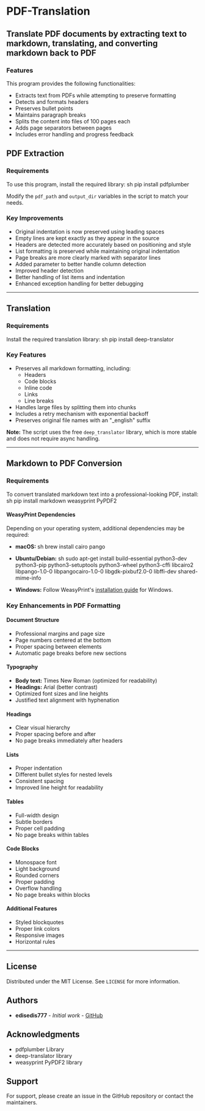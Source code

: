# PDF-Translation

## Translate PDF documents by extracting text to markdown, translating, and converting markdown back to PDF

### Features
This program provides the following functionalities:

- Extracts text from PDFs while attempting to preserve formatting
- Detects and formats headers
- Preserves bullet points
- Maintains paragraph breaks
- Splits the content into files of 100 pages each
- Adds page separators between pages
- Includes error handling and progress feedback

## **PDF Extraction**
### **Requirements**
To use this program, install the required library:
sh
pip install pdfplumber

Modify the `pdf_path` and `output_dir` variables in the script to match your needs.

### **Key Improvements**
- Original indentation is now preserved using leading spaces
- Empty lines are kept exactly as they appear in the source
- Headers are detected more accurately based on positioning and style
- List formatting is preserved while maintaining original indentation
- Page breaks are more clearly marked with separator lines
- Added parameter to better handle column detection
- Improved header detection
- Better handling of list items and indentation
- Enhanced exception handling for better debugging

---

## **Translation**
### **Requirements**
Install the required translation library:
sh
pip install deep-translator


### **Key Features**
- Preserves all markdown formatting, including:
  - Headers
  - Code blocks
  - Inline code
  - Links
  - Line breaks
- Handles large files by splitting them into chunks
- Includes a retry mechanism with exponential backoff
- Preserves original file names with an "_english" suffix

**Note:** The script uses the free `deep_translator` library, which is more stable and does not require async handling.

---

## **Markdown to PDF Conversion**
### **Requirements**
To convert translated markdown text into a professional-looking PDF, install:
sh
pip install markdown weasyprint PyPDF2


#### **WeasyPrint Dependencies**
Depending on your operating system, additional dependencies may be required:

- **macOS:**
  sh
  brew install cairo pango
  
- **Ubuntu/Debian:**
  sh
  sudo apt-get install build-essential python3-dev python3-pip python3-setuptools python3-wheel python3-cffi libcairo2 libpango-1.0-0 libpangocairo-1.0-0 libgdk-pixbuf2.0-0 libffi-dev shared-mime-info
  
- **Windows:**
  Follow WeasyPrint's [installation guide](https://weasyprint.org/) for Windows.

### **Key Enhancements in PDF Formatting**
#### **Document Structure**
- Professional margins and page size
- Page numbers centered at the bottom
- Proper spacing between elements
- Automatic page breaks before new sections

#### **Typography**
- **Body text:** Times New Roman (optimized for readability)
- **Headings:** Arial (better contrast)
- Optimized font sizes and line heights
- Justified text alignment with hyphenation

#### **Headings**
- Clear visual hierarchy
- Proper spacing before and after
- No page breaks immediately after headers

#### **Lists**
- Proper indentation
- Different bullet styles for nested levels
- Consistent spacing
- Improved line height for readability

#### **Tables**
- Full-width design
- Subtle borders
- Proper cell padding
- No page breaks within tables

#### **Code Blocks**
- Monospace font
- Light background
- Rounded corners
- Proper padding
- Overflow handling
- No page breaks within blocks

#### **Additional Features**
- Styled blockquotes
- Proper link colors
- Responsive images
- Horizontal rules

---

## **License**
Distributed under the MIT License. See `LICENSE` for more information.

## **Authors**
- **edisedis777** - *Initial work* - [GitHub](https://github.com/edisedis777)

## **Acknowledgments**
- pdfplumber Library
- deep-translator library
- weasyprint PyPDF2 library

## **Support**
For support, please create an issue in the GitHub repository or contact the maintainers.
